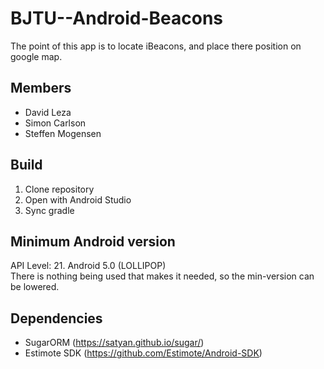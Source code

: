 # BJTU--Android-Beacons
The point of this app is to locate iBeacons, and place there position on google map. 

## Members
* David Leza
* Simon Carlson
* Steffen Mogensen

## Build
1. Clone repository
2. Open with Android Studio
3. Sync gradle

## Minimum Android version
API Level: 21. Android 5.0 (LOLLIPOP) <br />
There is nothing being used that makes it needed, so the min-version can be lowered. <br />

## Dependencies
* SugarORM (https://satyan.github.io/sugar/)
* Estimote SDK (https://github.com/Estimote/Android-SDK)
